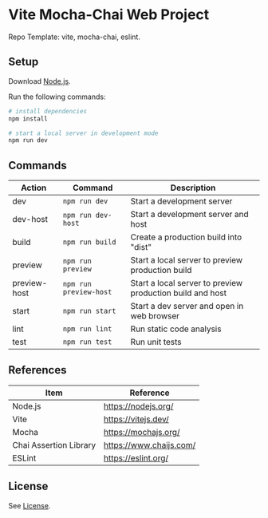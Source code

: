 # Vite Mocha-Chai Web Project

Repo Template: vite, mocha-chai, eslint.

## Setup

Download [Node.js](https://nodejs.org/en/download/).

Run the following commands:

```bash
# install dependencies
npm install

# start a local server in development mode
npm run dev
```

## Commands

| Action       | Command                | Description                                               |
| ------------ | ---------------------- | --------------------------------------------------------- |
| dev          | `npm run dev`          | Start a development server                                |
| dev-host     | `npm run dev-host`     | Start a development server and host                       |
| build        | `npm run build`        | Create a production build into "dist"                     |
| preview      | `npm run preview`      | Start a local server to preview production build          |
| preview-host | `npm run preview-host` | Start a local server to preview production build and host |
| start        | `npm run start`        | Start a dev server and open in web browser                |
| lint         | `npm run lint`         | Run static code analysis                                  |
| test         | `npm run test`         | Run unit tests                                            |

## References

| Item                   | Reference               |
| ---------------------- | ----------------------- |
| Node.js                | https://nodejs.org/     |
| Vite                   | https://vitejs.dev/     |
| Mocha                  | https://mochajs.org/    |
| Chai Assertion Library | https://www.chaijs.com/ |
| ESLint                 | https://eslint.org/     |

## License

See [License](LICENSE).
